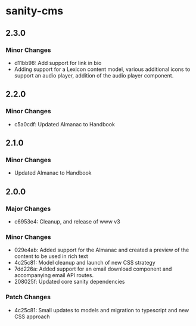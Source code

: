 # sanity-cms

## 2.3.0

### Minor Changes

- d11bb98: Add support for link in bio
- Adding support for a Lexicon content model, various additional icons to support an audio player, addition of the audio player component.

## 2.2.0

### Minor Changes

- c5a0cdf: Updated Almanac to Handbook

## 2.1.0

### Minor Changes

- Updated Almanac to Handbook

## 2.0.0

### Major Changes

- c6953e4: Cleanup, and release of www v3

### Minor Changes

- 029e4ab: Added support for the Almanac and created a preview of the content to be used in rich text
- 4c25c81: Model cleanup and launch of new CSS strategy
- 7dd226a: Added support for an email download component and accompanying email API routes.
- 208025f: Updated core sanity dependencies

### Patch Changes

- 4c25c81: Small updates to models and migration to typescript and new CSS approach
